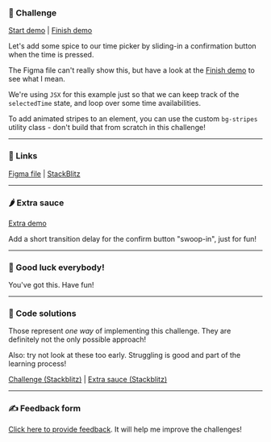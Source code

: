### 🎯 Challenge

[Start demo](https://css-gymnastics.protailwind.com/challenges/slide-in-confirmation/start) | [Finish demo](https://css-gymnastics.protailwind.com/solutions/slide-in-confirmation)

Let's add some spice to our time picker by sliding-in a confirmation button when the time is pressed.

The Figma file can't really show this, but have a look at the [Finish demo](https://css-gymnastics.protailwind.com/solutions/slide-in-confirmation) to see what I mean.

We're using `JSX` for this example just so that we can keep track of the `selectedTime` state, and loop over some time availabilities.

To add animated stripes to an element, you can use the custom `bg-stripes` utility class - don't build that from scratch in this challenge!

---

### 🔗 Links

[Figma file](https://www.figma.com/file/GyY3xq90qabr0DXDKSDtsO/Pro-Tailwind-Workshop---Advanced-Tailwind-CSS-Gymnastics?node-id=11%3A219) | [StackBlitz](https://stackblitz.com/edit/protailwind-slide-in-confirmation-start?file=pages/index.jsx)

---

### 🌶 Extra sauce

[Extra demo](https://css-gymnastics.pro-tailwind.com/solutions/slide-in-confirmation/extra)

Add a short transition delay for the confirm button "swoop-in", just for fun!

---

### 🤞 Good luck everybody!

You've got this. Have fun!

---

### 🙈 Code solutions

Those represent _one way_ of implementing this challenge. They are definitely not the only possible approach!

Also: try not look at these too early. Struggling is good and part of the learning process!

[Challenge (Stackblitz)](https://stackblitz.com/edit/pro-tailwind-slide-in-confirmation-finish?file=pages/index.jsx) | [Extra sauce (Stackblitz)](https://stackblitz.com/edit/pro-tailwind-slide-in-confirmation-extra?file=pages/index.jsx)

---

### ✍️ Feedback form

[Click here to provide feedback](https://docs.google.com/forms/d/e/1FAIpQLSfSSZbUOp67fZbXWuHxkJmGZw0wcx6uxkJI_kFzQvBiJ-Fhgg/viewform?usp=pp_url&entry.1747016377=Tailwind+CSS+Gymnastics&entry.305553560=Slide-in+confirmation+challenge). It will help me improve the challenges!
